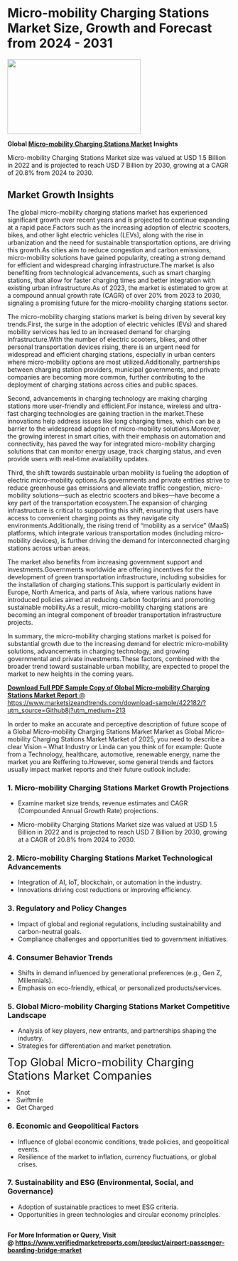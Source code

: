 <H1>Micro-mobility Charging Stations Market Size, Growth and Forecast from 2024 - 2031</H1><img class="aligncenter size-medium wp-image-584254" src="https://thirdeyenews.in/wp-content/uploads/2024/09/Global-Market-Research-300x168.jpeg" alt="" width="300" height="168" /><p><strong>Global&nbsp;<a href="https://www.marketsizeandtrends.com/download-sample/422182/?utm_source=Github8j?utm_medium=213">Micro-mobility Charging Stations Market</a> Insights</strong></p><p>Micro-mobility Charging Stations Market size was valued at USD 1.5 Billion in 2022 and is projected to reach USD 7 Billion by 2030, growing at a CAGR of 20.8% from 2024 to 2030.</p><p><h2>Market Growth Insights</h2> <p>The global micro-mobility charging stations market has experienced significant growth over recent years and is projected to continue expanding at a rapid pace.Factors such as the increasing adoption of electric scooters, bikes, and other light electric vehicles (LEVs), along with the rise in urbanization and the need for sustainable transportation options, are driving this growth.As cities aim to reduce congestion and carbon emissions, micro-mobility solutions have gained popularity, creating a strong demand for efficient and widespread charging infrastructure.The market is also benefiting from technological advancements, such as smart charging stations, that allow for faster charging times and better integration with existing urban infrastructure.As of 2023, the market is estimated to grow at a compound annual growth rate (CAGR) of over 20% from 2023 to 2030, signaling a promising future for the micro-mobility charging stations sector.</p> <p><a href="#"></a></p> <p>The micro-mobility charging stations market is being driven by several key trends.First, the surge in the adoption of electric vehicles (EVs) and shared mobility services has led to an increased demand for charging infrastructure.With the number of electric scooters, bikes, and other personal transportation devices rising, there is an urgent need for widespread and efficient charging stations, especially in urban centers where micro-mobility options are most utilized.Additionally, partnerships between charging station providers, municipal governments, and private companies are becoming more common, further contributing to the deployment of charging stations across cities and public spaces.</p> <p>Second, advancements in charging technology are making charging stations more user-friendly and efficient.For instance, wireless and ultra-fast charging technologies are gaining traction in the market.These innovations help address issues like long charging times, which can be a barrier to the widespread adoption of micro-mobility solutions.Moreover, the growing interest in smart cities, with their emphasis on automation and connectivity, has paved the way for integrated micro-mobility charging solutions that can monitor energy usage, track charging status, and even provide users with real-time availability updates.</p> <p>Third, the shift towards sustainable urban mobility is fueling the adoption of electric micro-mobility options.As governments and private entities strive to reduce greenhouse gas emissions and alleviate traffic congestion, micro-mobility solutions—such as electric scooters and bikes—have become a key part of the transportation ecosystem.The expansion of charging infrastructure is critical to supporting this shift, ensuring that users have access to convenient charging points as they navigate city environments.Additionally, the rising trend of “mobility as a service” (MaaS) platforms, which integrate various transportation modes (including micro-mobility devices), is further driving the demand for interconnected charging stations across urban areas.</p> <p>The market also benefits from increasing government support and investments.Governments worldwide are offering incentives for the development of green transportation infrastructure, including subsidies for the installation of charging stations.This support is particularly evident in Europe, North America, and parts of Asia, where various nations have introduced policies aimed at reducing carbon footprints and promoting sustainable mobility.As a result, micro-mobility charging stations are becoming an integral component of broader transportation infrastructure projects.</p> <p>In summary, the micro-mobility charging stations market is poised for substantial growth due to the increasing demand for electric micro-mobility solutions, advancements in charging technology, and growing governmental and private investments.These factors, combined with the broader trend toward sustainable urban mobility, are expected to propel the market to new heights in the coming years.</p> <p><a href="#"></p><p><span class=""><strong>Download Full PDF Sample Copy of Global Micro-mobility Charging Stations Market Report</strong> @ <a href="https://www.marketsizeandtrends.com/download-sample/422182/?utm_source=Github8j?utm_medium=213" target="_blank">https://www.marketsizeandtrends.com/download-sample/422182/?utm_source=Github8j?utm_medium=213</a></span></p><p>In order to make an accurate and perceptive description of future scope of a Global&nbsp;Micro-mobility Charging Stations Market Market as Global&nbsp;Micro-mobility Charging Stations Market Market of 2025, you need to describe a clear Vision &ndash; What Industry or Linda can you think of for example: Quote from a Technology, healthcare, automotive, renewable energy, name the market you are Reffering to.However, some general trends and factors usually impact market reports and their future outlook include:</p><h3>1.&nbsp;<strong>Micro-mobility Charging Stations Market Growth Projections</strong></h3><ul><li>Examine market size trends, revenue estimates and CAGR (Compounded Annual Growth Rate) projections.</li><li><p>Micro-mobility Charging Stations Market size was valued at USD 1.5 Billion in 2022 and is projected to reach USD 7 Billion by 2030, growing at a CAGR of 20.8% from 2024 to 2030.</p></li></ul><h3>2.&nbsp;<strong>Micro-mobility Charging Stations Market Technological Advancements</strong></h3><ul><li>Integration of AI, IoT, blockchain, or automation in the industry.</li><li>Innovations driving cost reductions or improving efficiency.</li></ul><h3>3.&nbsp;<strong>Regulatory and Policy Changes</strong></h3><ul><li>Impact of global and regional regulations, including sustainability and carbon-neutral goals.</li><li>Compliance challenges and opportunities tied to government initiatives.</li></ul><h3>4.&nbsp;<strong>Consumer Behavior Trends</strong></h3><ul><li>Shifts in demand influenced by generational preferences (e.g., Gen Z, Millennials).</li><li>Emphasis on eco-friendly, ethical, or personalized products/services.</li></ul><h3>5.&nbsp;<strong>Global Micro-mobility Charging Stations Market Competitive Landscape</strong></h3><ul><li>Analysis of key players, new entrants, and partnerships shaping the industry.</li><li>Strategies for differentiation and market penetration.</li></ul><p data-pm-slice="1 1 []"><span style="color: inherit; font-family: inherit; font-size: 25px;">Top Global Micro-mobility Charging Stations Market Companies</span></p><div class="" data-test-id=""><p><li>Knot</li><li> Swiftmile</li><li> Get Charged</li></p></div><h3>6.&nbsp;<strong>Economic and Geopolitical Factors</strong></h3><ul><li>Influence of global economic conditions, trade policies, and geopolitical events.</li><li>Resilience of the market to inflation, currency fluctuations, or global crises.</li></ul><h3>7.&nbsp;<strong>Sustainability and ESG (Environmental, Social, and Governance)</strong></h3><ul><li>Adoption of sustainable practices to meet ESG criteria.</li><li>Opportunities in green technologies and circular economy principles.</li></ul><h2><strong style="font-size: 14px;">For More Information or Query, Visit @&nbsp;</strong><a style="background-color: #ffffff; font-size: 14px;" href="https://www.marketsizeandtrends.com/report/micro-mobility-charging-stations-market/" target="_blank">https://www.verifiedmarketreports.com/product/airport-passenger-boarding-bridge-market</a></h2>